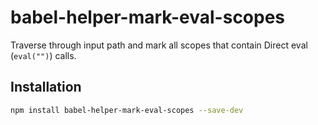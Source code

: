 # babel-helper-mark-eval-scopes

Traverse through input path and mark all scopes that contain Direct eval (`eval("")`) calls.

## Installation

```sh
npm install babel-helper-mark-eval-scopes --save-dev
```
